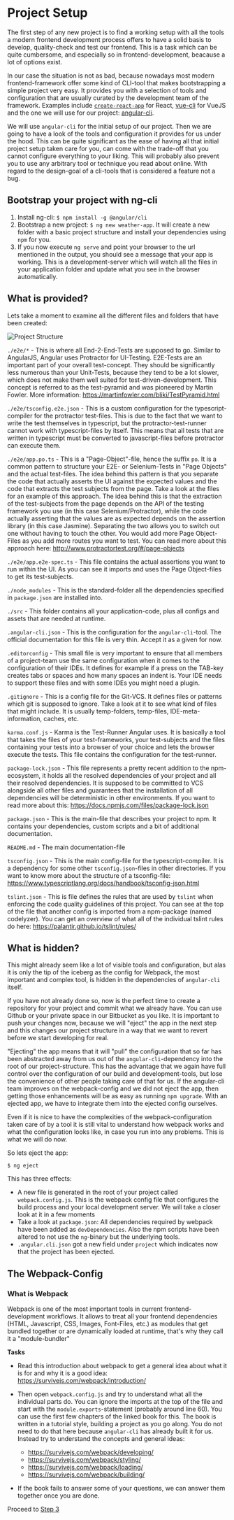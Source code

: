 # Project Setup

The first step of any new project is to find a working setup with all the tools a modern frontend development process offers
to have a solid basis to develop, quality-check and test our frontend. This is a task which can be quite cumbersome, and especially so in frontend-development, beacause a lot of options exist.

In our case the situation is not as bad, because nowadays most modern frontend-framework offer some kind of CLI-tool that 
makes bootstrapping a simple project very easy. It provides you with a selection of tools and configuration that are 
usually curated by the development team of the framework. Examples include [`create-react-app`](https://github.com/facebookincubator/create-react-app) for React, [vue-cli](https://github.com/vuejs/vue-cli) for VueJS and the one we will use for our project: [angular-cli](https://github.com/angular/angular-cli).

We will use `angular-cli` for the initial setup of our project. Then we are going to 
have a look of the tools and configuration it provides for us under the hood. This can be quite significant as the 
ease of having all that initial project setup taken care for you, can come with the trade-off that you cannot 
configure everything to your liking. This will probably also prevent you to use any arbitrary tool or technique you read about online. With regard to the design-goal of a cli-tools that is considered a feature not a bug.

## Bootstrap your project with ng-cli

1. Install ng-cli: `$ npm install -g @angular/cli`
2. Bootstrap a new project: `$ ng new weather-app`. It will create a new folder with a basic project structure and install your dependencies using `npm` for you.
3. If you now execute `ng serve` and point your browser to the url mentioned in the output, you should see a message that your app is working. This is a development-server which will watch all the files in your application folder and update what you see in the browser automatically. 

## What is provided?

Lets take a moment to examine all the different files and folders that have been created:

![Project Structure](../assets/project_structure.png)

`./e2e/*` - This is where all End-2-End-Tests are supposed to go. Similar to AngularJS, Angular uses Protractor for UI-Testing. E2E-Tests are an important part of your overall test-concept. They should be significantly less numerous than your Unit-Tests, because they tend to be a lot slower, which does not make them well suited for test-driven-development. This concept is referred to as the test-pyramid and was pioneered by Martin Fowler. More information: https://martinfowler.com/bliki/TestPyramid.html

`./e2e/tsconfig.e2e.json` - This is a custom configuration for the typescript-compiler for the protractor test-files. This is due to the fact that we want to write the test themselves in typescript, but the protractor-test-runner cannot work with typescript-files by itself. This means that all tests that are written in typescript must be converted to javascript-files before protractor can execute them.

`./e2e/app.po.ts` - This is a "Page-Object"-file, hence the suffix `po`. It is a common pattern to structure your E2E- or Selenium-Tests in "Page Objects" and the actual test-files. The idea behind this pattern is that you separate the code that actually asserts the UI against the expected values and the code that extracts the test subjects from the page. Take a look at the files for an example of this approach. The idea behind this is that the extraction of the test-subjects from the page depends on the API of the testing framework you use (in this case Selenium/Protractor), while the code actually asserting that the values are as expected depends on the assertion library (in this case Jasmine). Separating the two allows you to switch out one without having to touch the other. You would add more Page Object-Files as you add more routes you want to test. You can read more about this approach here: http://www.protractortest.org/#/page-objects

`./e2e/app.e2e-spec.ts` - This file contains the actual assertions you want to run within the UI. As you can see it imports and uses the Page Object-files to get its test-subjects.

`./node_modules` - This is the standard-folder all the dependencies specified in `package.json` are installed into.

`./src` - This folder contains all your application-code, plus all configs and assets that are needed at runtime.

`.angular-cli.json` - This is the configuration for the `angular-cli`-tool. The official documentation for this file is very thin. Accept it as a given for now.

`.editorconfig` - This small file is very important to ensure that all members of a project-team use the same configuration when it comes to the configuration of their IDEs. It defines for example if a press on the TAB-key creates tabs or spaces and how many spaces an indent is. Your IDE needs to support these files and with some IDEs you might need a plugin.

`.gitignore` - This is a config file for the Git-VCS. It defines files or patterns which git is supposed to ignore. Take a look at it to see what kind of files that might include. It is usually temp-folders, temp-files, IDE-meta-information, caches, etc.

`karma.conf.js` - Karma is the Test-Runner Angular uses. It is basically a tool that takes the files of your test-frameworks, your test-subjects and the files containing your tests into a browser of your choice and lets the browser execute the tests. This file contains the configuration for the test-runner.

`package-lock.json` - This file represents a pretty recent addition to the npm-ecosystem, it holds all the resolved dependencies of your project and all their resolved dependencies. It is supposed to be committed to VCS alongside all other files and guarantees that the installation of all dependencies will be deterministic in other environments. If you want to read more about this: https://docs.npmjs.com/files/package-lock.json

`package.json` - This is the main-file that describes your project to npm. It contains your dependencies, custom scripts and a bit of additional documentation.

`README.md` - The main documentation-file

`tsconfig.json` - This is the main config-file for the typescript-compiler. It is a dependency for some other `tsconfig.json`-files in other directories. If you want to know more about the structure of a tsconfig-file: https://www.typescriptlang.org/docs/handbook/tsconfig-json.html

`tslint.json` - This is file defines the rules that are used by `tslint` when enforcing the code quality guidelines of this project. You can see at the top of the file that another config is imported from a npm-package (named codelyzer). You can get an overview of what all of the individual tslint rules do here: https://palantir.github.io/tslint/rules/


## What is hidden?

This might already seem like a lot of visible tools and configuration, but alas it is only the tip of the iceberg as the config for Webpack, the most important and complex tool, is hidden in the dependencies of `angular-cli` itself.

If you have not already done so, now is the perfect time to create a repository for your project and commit what we already have. You can use Github or your private space in our Bitbucket as you like. It is important to push your changes now, because we will "eject" the app in the next step and this changes our project structure in a way that we want to revert before we start developing for real. 

"Ejecting" the app means that it will "pull" the configuration that so far has been abstracted away from us out of the `angular-cli`-dependency into the root of our project-structure. This has the advantage that we again have full control over the configuration of our build and development-tools, but lose the convenience of other people taking care of that for us. If the angular-cli team improves on the webpack-config and we did not eject the app, then getting those enhancements will be as easy as running `npm upgrade`. With an ejected app, we have to integrate them into the ejected config ourselves.

Even if it is nice to have the complexities of the webpack-configuration taken care of by a tool it is still vital to understand how webpack works and what the configuration looks like, in case you run into any problems. This is what we will do now.

So lets eject the app:

`$ ng eject`

This has three effects:

* A new file is generated in the root of your project called `webpack.config.js`. This is the webpack config file that configures the build process and your local development server. We will take a closer look at it in a few moments
* Take a look at `package.json`: All dependencies required by webpack have been added as `devDependencies`. Also the npm scripts have been altered to not use the `ng`-binary but the underlying tools.
* `.angular.cli.json` got a new field under `project` which indicates now that the project has been ejected. 

## The Webpack-Config

### What is Webpack
Webpack is one of the most important tools in current frontend-development workflows. It allows to treat all your frontend dependencies (HTML, Javascript, CSS, Images, Font-Files, etc.) as modules that get bundled together or are dynamically loaded at runtime, that's why they call it a "module-bundler" 

**Tasks**

* Read this introduction about webpack to get a general idea about what it is for and why it is a good idea: https://survivejs.com/webpack/introduction/
* Then open `webpack.config.js` and try to understand what all the individual parts do. You can ignore the imports at the top of the file and start with the `module.exports`-statement (probably around line 60). You can use the first few chapters of the linked book for this. The book is written in a tutorial style, building a project as you go along. You do not need to do that here because `angular-cli` has already built it for us. Instead try to understand the concepts and general ideas:

    * https://survivejs.com/webpack/developing/
    * https://survivejs.com/webpack/styling/
    * https://survivejs.com/webpack/loading/
    * https://survivejs.com/webpack/building/

* If the book fails to answer some of your questions, we can answer them together once you are done.

Proceed to [Step 3](./003-getting-started.md)